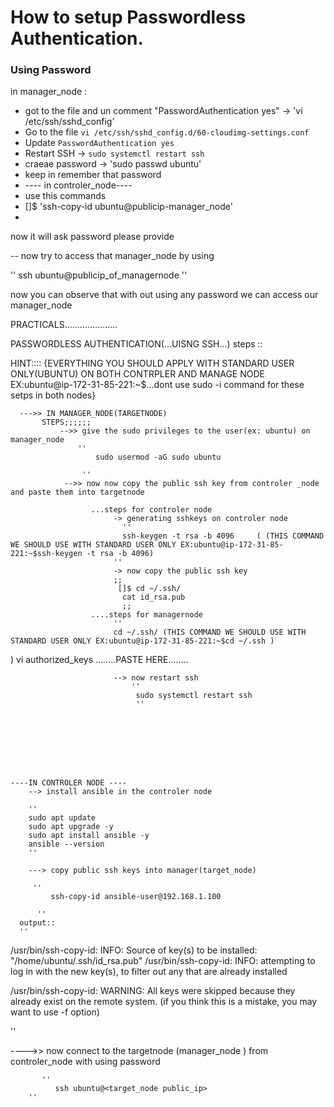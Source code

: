 # How to setup Passwordless Authentication.

### Using Password 
in manager_node  :
- got to the file and un comment "PasswordAuthentication yes" -> 'vi /etc/ssh/sshd_config'
- Go to the file   `vi /etc/ssh/sshd_config.d/60-cloudimg-settings.conf`
- Update `PasswordAuthentication yes`
- Restart SSH -> `sudo systemctl restart ssh`
- craeae password -> 'sudo passwd ubuntu'
- keep in remember that password
- ---- in controler_node----
- use this commands
- []$ 'ssh-copy-id ubuntu@publicip-manager_node'
- 
 now it will ask password please provide


  -- now try to access that manager_node by using
  
  ''
    ssh ubuntu@publicip_of_managernode
    ''

  now you can observe that with out using any password we can access our manager_node 


PRACTICALS.....................

PASSWORDLESS AUTHENTICATION(...UISNG SSH...)
  steps ::

  HINT:::: {EVERYTHING  YOU SHOULD APPLY WITH STANDARD USER ONLY(UBUNTU) ON BOTH CONTRPLER AND MANAGE NODE EX:ubuntu@ip-172-31-85-221:~$...dont use sudo -i command for these setps in both nodes}

      --->> IN MANAGER_NODE(TARGETNODE) 
           STEPS;;;;;;
               -->> give the sudo privileges to the user(ex: ubuntu) on manager_node
                   ''
                       sudo usermod -aG sudo ubuntu

                    ''
                -->> now now copy the public ssh key from controler _node and paste them into targetnode

                      ...steps for controler node 
                           -> generating sshkeys on controler node 
                             ''
                             ssh-keygen -t rsa -b 4096     ( (THIS COMMAND WE SHOULD USE WITH STANDARD USER ONLY EX:ubuntu@ip-172-31-85-221:~$ssh-keygen -t rsa -b 4096)
                           ''
                           -> now copy the public ssh key 
                           ;;
                            []$ cd ~/.ssh/
                             cat id_rsa.pub
                             ;;
                      ....steps for managernode
                           ''
                           cd ~/.ssh/ (THIS COMMAND WE SHOULD USE WITH STANDARD USER ONLY EX:ubuntu@ip-172-31-85-221:~$cd ~/.ssh )
)
                           vi authorized_keys
                           ........PASTE HERE........


                           --> now restart ssh
                               ''
                                sudo systemctl restart ssh
                                ''







  
    ----IN CONTROLER NODE ----
        --> install ansible in the controler node 
        
        ''
        sudo apt update
        sudo apt upgrade -y
        sudo apt install ansible -y
        ansible --version
        ''

        ---> copy public ssh keys into manager(target_node)

         ''
             ssh-copy-id ansible-user@192.168.1.100

          ''
      output::
      ''

            
/usr/bin/ssh-copy-id: INFO: Source of key(s) to be installed: "/home/ubuntu/.ssh/id_rsa.pub"
/usr/bin/ssh-copy-id: INFO: attempting to log in with the new key(s), to filter out any that are already installed

/usr/bin/ssh-copy-id: WARNING: All keys were skipped because they already exist on the remote system.
                (if you think this is a mistake, you may want to use -f option)

''

   ---->> now connect to the targetnode (manager_node ) from controler_node with using password

           ''
              ssh ubuntu@<target_node public_ip>
        ''





        

        
        
